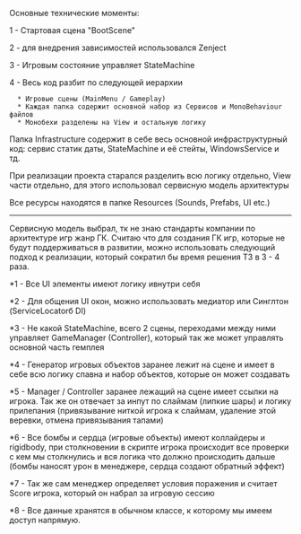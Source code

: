 Основные технические моменты:

  1 - Стартовая сцена "BootScene"
  
  2 - для внедрения зависимостей использовался Zenject
  
  3 - Игровым состояние управляет StateMachine
  
  4 - Весь код разбит по следующей иерархии 
  
      * Игровые сцены (MainMenu / Gameplay)
      * Каждая папка содержит основной набор из Сервисов и MonoBehaviour файлов
      * Монобехи разделены на View и остальную логику

  Папка Infrastructure содержит в себе весь основной инфраструктурный код: сервис статик даты, StateMachine и её стейты, WindowsService и тд.

  При реализации проекта старался разделить всю логику отдельно, View части отдельно, для этого использовал сервисную модель архитектуры

  Все ресурсы находятся в папке Resources (Sounds, Prefabs, UI etc.)

-----------------------------------------------------------------------------------------------------------------------------------------------------------

Сервисную модель выбрал, тк не знаю стандарты компании по архитектуре игр жанр ГК. Считаю что для создания ГК игр, которые не будут поддерживаться в развитии, можно использовать следующий подход к реализации, который сократил бы время решения ТЗ в 3 - 4 раза.

*1 - Все UI элементы имеют логику ивнутри себя

*2 - Для общения UI окон, можно использовать медиатор или Синглтон (ServiceLocatorб DI)

*3 - Не какой StateMachine, всего 2 сцены, переходами между ними управляет GameManager (Controller), который так же может управлять основной часть гемплея

*4 - Генератор игровых объектов заранее лежит на сцене и имеет в себе всю логику спавна и набор объектов, которые он может создавать

*5 - Manager / Controller заранее лежащий на сцене имеет ссылки на игрока. Так же он отвечает за инпут по слаймам (липкие шары) и логику прилепания (привязывание ниткой игрока к слаймам, удаление этой веревки, отмена привязывания тапами)

*6 - Все бомбы и сердца (игровые объекты) имеют коллайдеры и rigidbody, при столкновении в скрипте игрока происходит все проверки с кем мы столкнулись и вся логика что должно происходить дальше (бомбы наносят урон в менеджере, сердца создают обратный эффект)

*7 - Так же сам менеджер определяет условия поражения и считает Score игрока, который он набрал за игровую сессию

*8 - Все данные хранятся в обычном классе, к которому мы имеем доступ напрямую.
